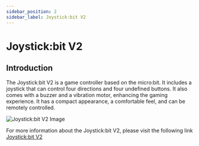 ```yaml
---
sidebar_position: 2
sidebar_label: Joystick:bit V2
---
```


# Joystick:bit V2


## Introduction

The Joystick:bit V2 is a game controller based on the micro:bit. It includes a joystick that can control four directions and four undefined buttons. It also comes with a buzzer and a vibration motor, enhancing the gaming experience. It has a compact appearance, a comfortable feel, and can be remotely controlled.

![Joystick:bit V2 Image](https://wiki-media-ef.oss-cn-hongkong.aliyuncs.com/docs/microbit/expansion-board/images/joystick_v2_01.png)

For more information about the Joystick:bit V2, please visit the following link [Joystick:bit V2](https://wiki.elecfreaks.com/en/microbit/expansion-board/joystick-bit-v2/)
